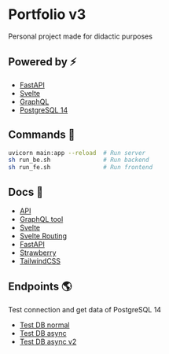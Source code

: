 # Portfolio v3

Personal project made for didactic purposes

## Powered by ⚡️

- [FastAPI](https://fastapi.tiangolo.com/)
- [Svelte](https://svelte.dev/)
- [GraphQL](https://graphql.org/)
- [PostgreSQL 14](https://www.postgresql.org/)

## Commands 👾

```bash
uvicorn main:app --reload  # Run server
sh run_be.sh               # Run backend
sh run_fe.sh               # Run frontend
```

## Docs 📄

- [API](http://localhost:8000/docs)
- [GraphQL tool](http://localhost:8000/graphql)
- [Svelte](https://kit.svelte.dev/docs/introduction)
- [Svelte Routing](https://github.com/EmilTholin/svelte-routing#readme)
- [FastAPI](https://fastapi.tiangolo.com/)
- [Strawberry](https://strawberry.rocks/docs/integrations/fastapi)
- [TailwindCSS](https://tailwindcss.com/docs/installation)

## Endpoints 🌎

Test connection and get data of PostgreSQL 14

- [Test DB normal](http://127.0.0.1:8000/db)
- [Test DB async](http://127.0.0.1:8000/db/async)
- [Test DB async v2](http://127.0.0.1:8000/db/async/v2)

